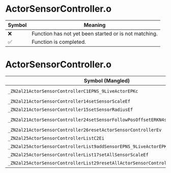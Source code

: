 # ActorSensorController.o
| Symbol | Meaning 
| ------------- | ------------- 
| :x: | Function has not yet been started or is not matching. 
| :white_check_mark: | Function is completed. 


# ActorSensorController.o
| Symbol (Mangled) | Symbol (Demangled) | Decompiled? |
| ------------- |  ------------- | ------------- |
| `_ZN2al21ActorSensorControllerC1EPNS_9LiveActorEPKc` | `al::ActorSensorController::ActorSensorController(al::LiveActor *,char const*)` | :white_check_mark: |
| `_ZN2al21ActorSensorController14setSensorScaleEf` | `al::ActorSensorController::setSensorScale(float)` | :white_check_mark: |
| `_ZN2al21ActorSensorController15setSensorRadiusEf` | `al::ActorSensorController::setSensorRadius(float)` | :white_check_mark: |
| `_ZN2al21ActorSensorController24setSensorFollowPosOffsetERKN4sead7Vector3IfEE` | `al::ActorSensorController::setSensorFollowPosOffset(sead::Vector3<float> const&)` | :white_check_mark: |
| `_ZN2al21ActorSensorController26resetActorSensorControllerEv` | `al::ActorSensorController::resetActorSensorController(void)` | :white_check_mark: |
| `_ZN2al25ActorSensorControllerListC2Ei` | `al::ActorSensorControllerList::ActorSensorControllerList(int)` | :white_check_mark: |
| `_ZN2al25ActorSensorControllerList9addSensorEPNS_9LiveActorEPKc` | `al::ActorSensorControllerList::addSensor(al::LiveActor *,char const*)` | :white_check_mark: |
| `_ZN2al25ActorSensorControllerList17setAllSensorScaleEf` | `al::ActorSensorControllerList::setAllSensorScale(float)` | :white_check_mark: |
| `_ZN2al25ActorSensorControllerList29resetAllActorSensorControllerEv` | `al::ActorSensorControllerList::resetAllActorSensorController(void)` | :white_check_mark: |
